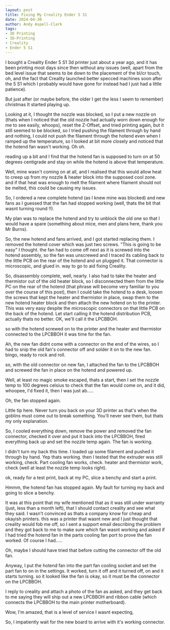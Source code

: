 ```yaml
---
layout: post
title: Fixing My Creality Ender 5 S1
date: 2024-04-30
author: Andy Aspell-Clark
tags:
- 3D Printing
- 3D-Printing
- Creality
- Ender 5 S1
---
```


I bought a Creality Ender 5 S1 3d printer just about a year ago, and it has been printing most days since then without any issues
(well, apart from the bed level issue that seems to be down to the placement of the bl/cr touch, oh, and the fact that Creality launched better specced machines soon after the 5 S1 which I probably would have gone for instead had I just had a little patience).

But just after (or maybe before, the older I get the less I seem to remember) christmas It started playing up.

Looking at it, I thought the nozzle was blocked, so I put a new nozzle on (thats when I noticed that the old nozzle had actually worn down
enough for me to see easily, whoops), reset the Z-Offset, and tried printing again, but it still seemed to be blocked, so I tried pushing the filament through by hand 
and nothing, I could not push the filament through the hotend even when I ramped up the temperature, so I looked at bit more closely and noticed that the hotend fan wasn't working. Oh oh.

reading up a bit and I find that the hotend fan is supposed to turn on at 50 degrees centigrade and stay on while the hotend is above that temperature.

Well, mine wasn't coming on at all, and I realised that this would allow heat to creep up from my nozzle & heater block into the supposed cool zone. and if that heat was enough to melt the filament where filament should not be melted, this could be causing my issues.

So, I ordered a new complete hotend (as I knew mine was blocked) and new fans as I guessed that the fan had stopped working (well, thats the bit that wasnt turning round !!).

My plan was to replace the hotend and try to unblock the old one so that I would have a spare (something about mice, men and plans here, thank you Mr Burns).

So, the new hotend and fans arrived, and I got started replacing them. I removed the hotend cover which was just two screws. "This is going to be easy" I thought. the fan had to come off next as it is screwed into the hotend assembly, so the fan was unscrewed and I traced its cabling back to the little PCB on the rear of the hotend and un plugged it. That connector is microscopic, and glued in. way to go to aid fixing Creality.

So, disassembly complete, well, nearly. I also had to take the heater and thermistor out of the old heater block, so I disconnected them from the little PC on the rear of the hotend (that phrase will become very familiar to you over the course of this post), then I could take the hotend to a desk, loosen the screws that kept the heater and thermistor in place, swap them to the new hotend heater block and then attach the new hotend on to the printer. This was very easy despite the microscopic connectors on that little PCB on the back of the hotend. Let start calling it the hotend distribution PCB, actually thats no better. OK, we'll call it the LPCBBOH.

so with the hotend screwed on to the printer and the heater and thermistor connected to the LPCBBOH it was time for the fan.

Ah, the new fan didnt come with a connector on the end of the wires, so I had to snip the old fan's connector off and solder it on to the new fan. bingo, ready to rock and roll.

so, with the old connector on new fan, I attached the fan to the LPCBBOH and screwed the fan in place on the hotend and powered up.

Well, at least no magic smoke escaped, thats a start, then I set the nozzle temp to 100 degrees celsius to check that the fan would come on, and it did, whoopee, I'd fixed it, then I was just ab.....

Oh, the fan stopped again.

Little tip here. Never turn you back on your 3D printer as that's when the goblins must come out to break something. You'll never see them, but thats my only explanation.

So, I cooled everything down, remove the power and removed the fan connector, checked it over and put it back into the LPCBBOH, fired everything back up and set the nozzle temp again. The fan is working.

I didn't turn my back this time. I loaded up some filament and pushed it through by hand. Yep thats working. then I tested that the extruder was still working, check.
Part cooling fan works, check.
heater and thermistor work, check (well at least the nozzle temp looks right).

ok, ready for a test print, back at my PC, slice a benchy and start a print.

Hmmm, the hotend fan has stopped again. My fault for turning my back and going to slice a benchy.

It was at this point that my wife mentioned that as it was still under warranty (just, less than a month left), that I should contact creality and see what they said. I wasn't convinced as thats a company know for cheap and okayish printers. this was a printer that wasnt new and I just thought that creality would fob me off, so I sent a support email describing the problem and they got back to me to make sure which fan wasnt working and asked if I had tried the hotend fan in the parts cooling fan port to prove the fan worked. Of course I had.....

Oh, maybe I should have tried that before cutting the connector off the old fan.

Anyway, I put the hotend fan into the part fan cooling socket and set the part fan to on in the settings. It worked, turn it off and it turned off, on and it starts turning. so it looked like the fan is okay, so it must be the connector on the LPCBBOH.

I reply to creality and attach a photo of the fan as asked, and they get back to me saying they will ship out a new LPCBBOH and ribbon cable (which connects the LPCBBOH to the main printer motherboard).

Wow, I'm amazed, that is a level of service I wasnt expecting,

So, I impatiently wait for the new board to arrive with it's working connector.
